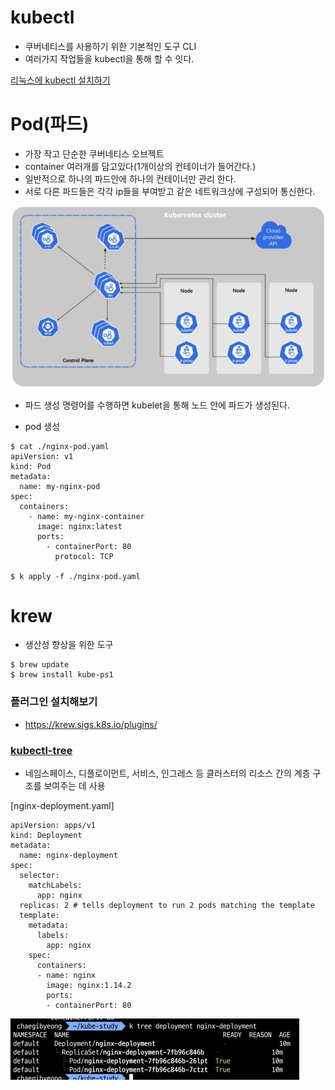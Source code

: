 # kubectl
- 쿠버네티스를 사용하기 위한 기본적인 도구 CLI
- 여러가지 작업들을 kubectl을 통해 할 수 잇다.

[리눅스에 kubectl 설치하기](https://kubernetes.io/ko/docs/tasks/tools/install-kubectl-linux/)

# Pod(파드)
- 가장 작고 단순한 쿠버네티스 오브젝트
- container 여러개를 담고있다(1개이상의 컨테이너가 들어간다.)
- 일반적으로 하나의 파드안에 하나의 컨테이너만 관리 한다.
- 서로 다른 파드들은 각각 ip들을 부여받고 같은 네트워크상에 구성되어 통신한다.

![img_1.png](../images/2_2.png)
- 파드 생성 명령어를 수행하면 kubelet을 통해 노드 안에 파드가 생성된다.

- pod 생성
```
$ cat ./nginx-pod.yaml
apiVersion: v1
kind: Pod
metadata:
  name: my-nginx-pod
spec:
  containers:
    - name: my-nginx-container
      image: nginx:latest
      ports:
        - containerPort: 80
          protocol: TCP
          
$ k apply -f ./nginx-pod.yaml

```



# krew
- 생산성 향상을 위한 도구

```
$ brew update
$ brew install kube-ps1
```

### 플러그인 설치해보기
- https://krew.sigs.k8s.io/plugins/

### [kubectl-tree](https://github.com/ahmetb/kubectl-tree)

- 네임스페이스, 디플로이먼트, 서비스, 인그레스 등 클러스터의 리소스 간의 계층 구조를 보여주는 데 사용

[nginx-deployment.yaml]
```
apiVersion: apps/v1
kind: Deployment
metadata:
  name: nginx-deployment
spec:
  selector:
    matchLabels:
      app: nginx
  replicas: 2 # tells deployment to run 2 pods matching the template
  template:
    metadata:
      labels:
        app: nginx
    spec:
      containers:
      - name: nginx
        image: nginx:1.14.2
        ports:
        - containerPort: 80
```

![img.png](../images/2_1.png)